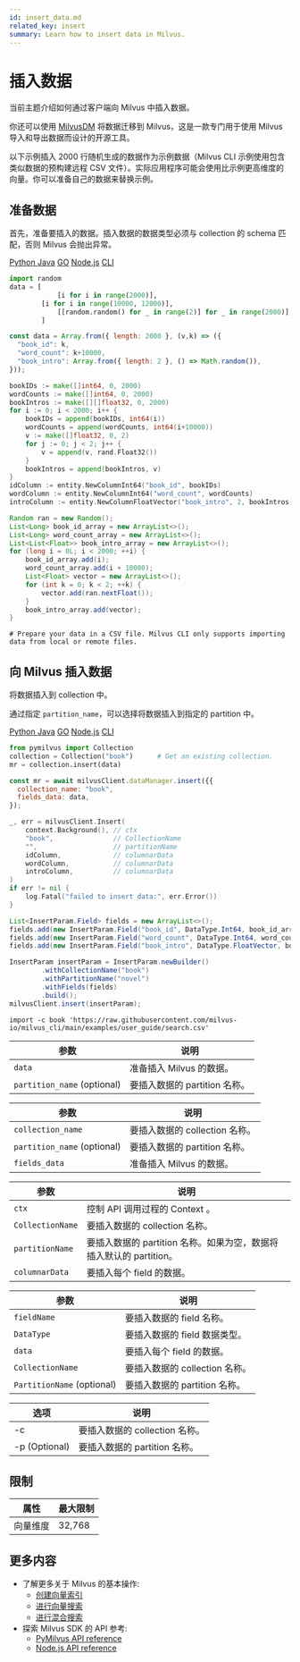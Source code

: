 ```yaml
---
id: insert_data.md
related_key: insert
summary: Learn how to insert data in Milvus.
---
```


# 插入数据



当前主题介绍如何通过客户端向 Milvus 中插入数据。

你还可以使用 [MilvusDM](migrate_overview.md) 将数据迁移到 Milvus，这是一款专门用于使用 Milvus 导入和导出数据而设计的开源工具。

以下示例插入 2000 行随机生成的数据作为示例数据（Milvus CLI 示例使用包含类似数据的预构建远程 CSV 文件）。实际应用程序可能会使用比示例更高维度的向量。你可以准备自己的数据来替换示例。

## 准备数据

首先，准备要插入的数据。插入数据的数据类型必须与 collection 的 schema 匹配，否则 Milvus 会抛出异常。

<div class="multipleCode">
  <a href="?python">Python </a>
  <a href="?java">Java</a>
  <a href="?go">GO</a>
  <a href="?javascript">Node.js</a>
  <a href="?shell">CLI</a>
</div>


```python
import random
data = [
    		[i for i in range(2000)],
		[i for i in range(10000, 12000)],
    		[[random.random() for _ in range(2)] for _ in range(2000)],
		]
```

```javascript
const data = Array.from({ length: 2000 }, (v,k) => ({
  "book_id": k,
  "word_count": k+10000,
  "book_intro": Array.from({ length: 2 }, () => Math.random()),
}));
```

```go
bookIDs := make([]int64, 0, 2000)
wordCounts := make([]int64, 0, 2000)
bookIntros := make([][]float32, 0, 2000)
for i := 0; i < 2000; i++ {
	bookIDs = append(bookIDs, int64(i))
	wordCounts = append(wordCounts, int64(i+10000))
	v := make([]float32, 0, 2)
	for j := 0; j < 2; j++ {
		v = append(v, rand.Float32())
	}
	bookIntros = append(bookIntros, v)
}
idColumn := entity.NewColumnInt64("book_id", bookIDs)
wordColumn := entity.NewColumnInt64("word_count", wordCounts)
introColumn := entity.NewColumnFloatVector("book_intro", 2, bookIntros)
```

```java
Random ran = new Random();
List<Long> book_id_array = new ArrayList<>();
List<Long> word_count_array = new ArrayList<>();
List<List<Float>> book_intro_array = new ArrayList<>();
for (long i = 0L; i < 2000; ++i) {
	book_id_array.add(i);
	word_count_array.add(i + 10000);
	List<Float> vector = new ArrayList<>();
	for (int k = 0; k < 2; ++k) {
		vector.add(ran.nextFloat());
	}
	book_intro_array.add(vector);
}
```

```shell
# Prepare your data in a CSV file. Milvus CLI only supports importing data from local or remote files.
```


## 向 Milvus 插入数据

将数据插入到 collection 中。

通过指定 `partition_name`，可以选择将数据插入到指定的 partition 中。

<div class="multipleCode">
  <a href="?python">Python </a>
  <a href="?java">Java</a>
  <a href="?go">GO</a>
  <a href="?javascript">Node.js</a>
  <a href="?shell">CLI</a>
</div>


```python
from pymilvus import Collection
collection = Collection("book")      # Get an existing collection.
mr = collection.insert(data)
```

```javascript
const mr = await milvusClient.dataManager.insert({{
  collection_name: "book",
  fields_data: data,
});
```

```go
_, err = milvusClient.Insert(
	context.Background(), // ctx
	"book",               // CollectionName
	"",                   // partitionName
	idColumn,             // columnarData
	wordColumn,           // columnarData
	introColumn,          // columnarData
)
if err != nil {
	log.Fatal("failed to insert data:", err.Error())
}
```

```java
List<InsertParam.Field> fields = new ArrayList<>();
fields.add(new InsertParam.Field("book_id", DataType.Int64, book_id_array));
fields.add(new InsertParam.Field("word_count", DataType.Int64, word_count_array));
fields.add(new InsertParam.Field("book_intro", DataType.FloatVector, book_intro_array));

InsertParam insertParam = InsertParam.newBuilder()
		.withCollectionName("book")
		.withPartitionName("novel")
		.withFields(fields)
		.build();
milvusClient.insert(insertParam);
```

```shell
import -c book 'https://raw.githubusercontent.com/milvus-io/milvus_cli/main/examples/user_guide/search.csv'
```

<table class="language-python">
	<thead>
	<tr>
		<th>参数</th>
		<th>说明</th>
	</tr>
	</thead>
	<tbody>
    <tr>
		<td><code>data</code></td>
		<td>准备插入 Milvus 的数据。</td>
	</tr>
	<tr>
		<td><code>partition_name</code> (optional)</td>
		<td>要插入数据的 partition 名称。</td>
	</tr>
	</tbody>
</table>


<table class="language-javascript">
	<thead>
	<tr>
		<th>参数</th>
		<th>说明</th>
	</tr>
	</thead>
	<tbody>
	<tr>
		<td><code>collection_name</code></td>
		<td>要插入数据的 collection 名称。</td>
	</tr>
  <tr>
		<td><code>partition_name</code> (optional)</td>
		<td>要插入数据的 partition 名称。</td>
	</tr>
  <tr>
		<td><code>fields_data</code></td>
		<td>准备插入 Milvus 的数据。</td>
	</tr>
	</tbody>
</table>

<table class="language-go">
	<thead>
    <tr>
        <th>参数</th>
        <th>说明</th>
    </tr>
	</thead>
	<tbody>
    <tr>
        <td><code>ctx</code></td>
        <td>控制 API 调用过程的 Context 。</td>
    </tr>
    <tr>
        <td><code>CollectionName</code></td>
        <td>要插入数据的 collection 名称。</td>
    </tr>
    <tr>
        <td><code>partitionName</code></td>
        <td>要插入数据的 partition 名称。如果为空，数据将插入默认的 partition。</td>
    </tr>
	<tr>
        <td><code>columnarData</code></td>
        <td>要插入每个 field 的数据。</td>
    </tr>
  </tbody>
</table>

<table class="language-java">
	<thead>
	<tr>
		<th>参数</th>
		<th>说明</th>
	</tr>
	</thead>
	<tbody>
	<tr>
		<td><code>fieldName</code></td>
		<td>要插入数据的 field 名称。</td>
	</tr>
	<tr>
		<td><code>DataType</code></td>
		<td>要插入数据的 field 数据类型。</td>
	</tr>
    <tr>
		<td><code>data</code></td>
		<td>要插入每个 field 的数据。</td>
	</tr>
		<tr>
		<td><code>CollectionName</code></td>
		<td>要插入数据的 collection 名称。</td>
	</tr>
	<tr>
		<td><code>PartitionName</code> (optional)</td>
		<td>要插入数据的 partition 名称。</td>
	</tr>
	</tbody>
</table>

<table class="language-shell">
    <thead>
        <tr>
            <th>选项</th>
            <th>说明</th>
        </tr>
    </thead>
    <tbody>
        <tr>
            <td>-c</td>
            <td>要插入数据的 collection 名称。</td>
        </tr>
        <tr>
            <td>-p (Optional)</td>
            <td>要插入数据的 partition 名称。</td>
        </tr>
    </tbody>
</table>


## 限制

|属性|最大限制|
|---|---|
|向量维度|32,768|

## 更多内容

- 了解更多关于 Milvus 的基本操作:
  - [创建向量索引](build_index.md)
  - [进行向量搜索](search.md)
  - [进行混合搜索](hybridsearch.md)
- 探索 Milvus SDK 的 API 参考:
  - [PyMilvus API reference](/api-reference/pymilvus/v2.0.1/tutorial.html)
  - [Node.js API reference](/api-reference/node/v2.0.1/tutorial.html)

